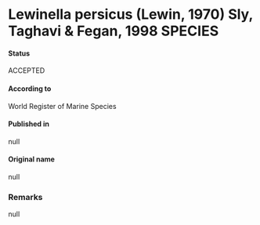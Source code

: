Lewinella persicus (Lewin, 1970) Sly, Taghavi & Fegan, 1998 SPECIES
=======

#### Status
ACCEPTED

#### According to
World Register of Marine Species

#### Published in
null

#### Original name
null

### Remarks
null